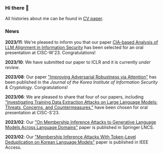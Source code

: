 ### Hi there 👋

All histories about me can be found in [CV paper](https://www.overleaf.com/read/tbwtmfmpyvrq).

### News

**2023/11**: We're pleased to inform you that our paper [CIA-based Analysis of LLM Alignment in Information Security](https://drive.google.com/file/d/1LUvXszNStVbtf-wyygYuTq7hJOtvDLN_/view?usp=sharing) has been selected for an oral presentation at CISC-W'23. Congratulations!

**2023/10**: We have submitted our paper to ICLR and it is currently *under review*.

**2023/08**: Our paper ["Improving Adversarial Robustness via Attention"](https://www.dbpia.co.kr/journal/articleDetail?nodeId=NODE11505387) has been published in the *Journal of the Korea Institute of Information Security & Cryptology*. Congratulations!

**2023/06**: We are pleased to share that four of our papers, including ["Investigating Training Data Extraction Attacks on Large Language Models: Threats, Concerns, and Countermeasures,"](https://manuscriptlink-society-file.s3.ap-northeast-1.amazonaws.com/kiisc/conference/ciscs2023/2023+%E1%84%92%E1%85%A1%E1%84%80%E1%85%A8%E1%84%92%E1%85%A1%E1%86%A8%E1%84%89%E1%85%AE%E1%86%AF%E1%84%83%E1%85%A2%E1%84%92%E1%85%AC+%E1%84%91%E1%85%B3%E1%84%85%E1%85%A9%E1%84%80%E1%85%B3%E1%84%85%E1%85%A2%E1%86%B7%E1%84%87%E1%85%AE%E1%86%A8+v4.pdf) have been chosen for oral presentation at CISC-S'23.

**2023/02**: Our ["On Membership Inference Attacks to Generative Language Models Across Language Domains"](https://link.springer.com/chapter/10.1007/978-3-031-25659-2_11) paper is published in Springer LNCS.

**2023/02**: Our ["Membership Inference Attacks With Token-Level Deduplication on Korean Language Models"](https://doi.org/10.1109/ACCESS.2023.3239668) paper is published in IEEE Access.
